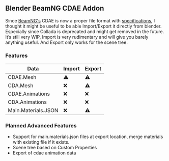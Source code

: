 ## Blender BeamNG CDAE Addon

Since [BeamNG's](https://www.beamng.com/game/) CDAE is now a proper file format with [specifications](https://documentation.beamng.com/modding/file_formats/cdae/), I thought it might be useful to be able Import/Export it directly from blender.\
Especially since Collada is deprecated and might get removed in the future.\
It’s still very WIP, Import is very rudimentary and will give you barely anything useful. And Export only works for the scene tree.

### Features
| Data | Import | Export |
| --- | --- | --- |
| CDAE.Mesh | ⚠️ | ⚠️ |
| CDA.Mesh | ❌ | ⚠️ |
| CDAE.Animations | ❌ | ❌ |
| CDA.Animations | ❌ | ❌ |
| Main.Materials.JSON | ❌ | ⚠️ |

### Planned Advanced Features
- Support for main.materials.json files at export location, merge materials with existing file if it exists.
- Scene tree based on Custom Properties
- Export of cdae animation data